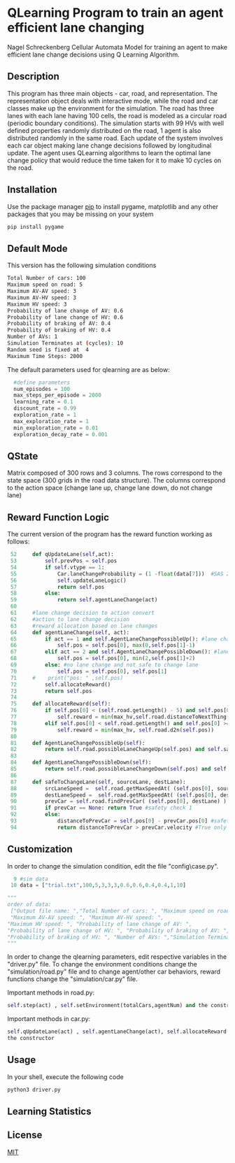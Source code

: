 # QLearning Program to train an agent efficient lane changing 
Nagel Schreckenberg Cellular Automata Model for training an agent to make efficient lane change decisions using Q Learning Algorithm. 

## Description
This program has three main objects - car, road, and representation. The representation object deals with interactive mode, while the road and car classes make up the environment for the simulation. The road has three lanes with each lane having 100 cells, the road is modeled as a circular road (periodic boundary conditions). The simulation starts with 99 HVs with well defined properties randomly distributed on the road, 1 agent is also distributed randomly in the same road. Each update of the system involves each car object making lane change decisions followed by longitudinal update. The agent uses QLearning algorithms to learn the optimal lane change policy that would reduce the time taken for it to make 10 cycles on the road.

## Installation

Use the package manager [pip](https://pip.pypa.io/en/stable/) to install pygame, matplotlib and any other packages that you may be missing on your system

```bash
pip install pygame
```
## Default Mode
This version has the following simulation conditions
```bash
Total Number of cars: 100
Maximum speed on road: 5
Maximum AV-AV speed: 3
Maximum AV-HV speed: 3
Maximum HV speed: 3
Probability of lane change of AV: 0.6
Probability of lane change of HV: 0.6
Probability of braking of AV: 0.4
Probability of braking of HV: 0.4
Number of AVs: 1
Simulation Terminates at (cycles): 10
Random seed is fixed at  4
Maximum Time Steps: 2000
```
The default parameters used for qlearning are as below:
```python
  #define parameters 
  num_episodes = 100
  max_steps_per_episode = 2000
  learning_rate = 0.1 
  discount_rate = 0.99
  exploration_rate = 1 
  max_exploration_rate = 1 
  min_exploration_rate = 0.01
  exploration_decay_rate = 0.001
```

## QState 
Matrix composed of 300 rows and 3 columns.
The rows correspond to the state space (300 grids in the road data structure).
The columns correspond to the action space (change lane up, change lane down, do not change lane)

## Reward Function Logic
The current version of the program has the reward function working as follows:
```python
 52     def qUpdateLane(self,act):
 53         self.prevPos = self.pos
 54         if self.vtype == 1: 
 55             Car.laneChangeProbability = (1 -float(data[7]))  #SAS 2020
 56             self.updateLaneLogic()
 57             return self.pos   
 58         else:
 59             return self.agentLaneChange(act)
 60  
 61     #lane change decision to action convert
 62     #action to lane change decision
 63     #reward allocation based on lane changes
 64     def agentLaneChange(self, act):
 65         if act == 1 and self.AgentLaneChangePossibleUp(): #lane change up
 66             self.pos = self.pos[0], max(0,self.pos[1]-1)
 67         elif act == 2 and self.AgentLaneChangePossibleDown(): #lane change down
 68             self.pos = self.pos[0], min(2,self.pos[1]+2)
 69         else: #no lane change and not safe to change lane
 70             self.pos = self.pos[0], self.pos[1]
 71     #    print("pos: " ,self.pos)
 72         self.allocateReward()
 73         return self.pos
 74 
 75     def allocateReward(self):
 76         if self.pos[0] < (self.road.getLength() - 5) and self.pos[0] >= 0:
 77             self.reward = min(max_hv,self.road.distanceToNextThing(self.pos))
 78         elif self.pos[0] < self.road.getLength() and self.pos[0] >= (self.road.getLength() - 5):
 79             self.reward = min(max_hv, self.road.d2n(self.pos))
 80 
 81     def AgentLaneChangePossibleUp(self):
 82         return self.road.possibleLaneChangeUp(self.pos) and self.safeToChangeLane(self.pos[1], self.pos[1] - 1)
 83 
 84     def AgentLaneChangePossibleDown(self):
 85         return self.road.possibleLaneChangeDown(self.pos) and self.safeToChangeLane(self.pos[1], self.pos[1] + 1)
 86 
 87     def safeToChangeLane(self, sourceLane, destLane):
 88         srcLaneSpeed =  self.road.getMaxSpeedAt( (self.pos[0], sourceLane) )  #gets max speed at sourcelane
 89         destLaneSpeed =  self.road.getMaxSpeedAt( (self.pos[0], destLane) )#gets max speed at destlane
 90         prevCar = self.road.findPrevCar( (self.pos[0], destLane) )  #NaSch lane change rule safety
 91         if prevCar == None: return True #safety check 1
 92         else:
 93             distanceToPrevCar = self.pos[0] - prevCar.pos[0] #safety check 2
 94             return distanceToPrevCar > prevCar.velocity #True only if no collision
```

## Customization
In order to change the simulation condition, edit the file "config\case.py". 
```python
  9 #sim data
 10 data = ["trial.txt",100,5,3,3,3,0.6,0.6,0.4,0.4,1,10]

"""
order of data:
 ["Output file name: ","Total Number of cars: ", "Maximum speed on road: ",
 "Maximum AV-AV speed: ", "Maximum AV-HV speed: ",     
"Maximum HV speed: ", "Probability of lane change of AV: ", 
"Probability of lane change of HV: ", "Probability of braking of AV: ", 
"Probability of braking of HV: ", "Number of AVs: ","Simulation Terminates at (cycles): "] 
"""
```
In order to change the qlearning parameters, edit respective variables in the "driver.py" file. To change the environment conditions change the "simulation/road.py" file and to change agent/other car behaviors, reward functions change the "simulation/car.py" file. 

Important methods in road.py: 
```python
self.step(act) , self.setEnvironment(totalCars,agentNum) and the constructor
```
Important methods in car.py:
```python
self.qUpdateLane(act) , self.agentLaneChange(act), self.allocateReward() and 
the constructor
```

## Usage
In your shell, execute the following code
```bash
python3 driver.py
```
## Learning Statistics
## License
[MIT](https://choosealicense.com/licenses/mit/)
